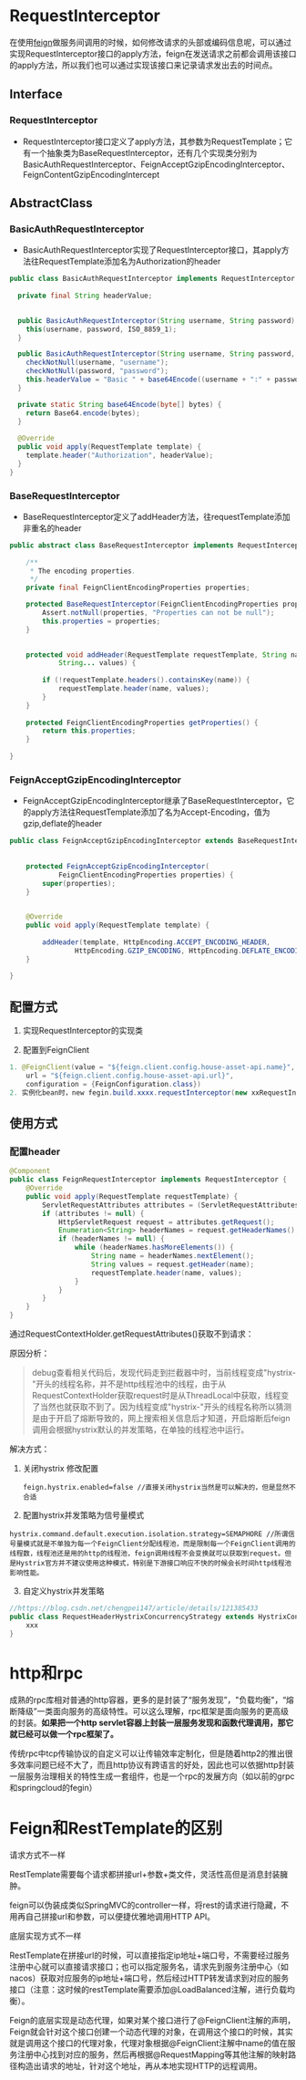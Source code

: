# RequestInterceptor

在使用[feign](https://so.csdn.net/so/search?q=feign&spm=1001.2101.3001.7020)做服务间调用的时候，如何修改请求的头部或编码信息呢，可以通过实现RequestInterceptor接口的apply方法，feign在发送请求之前都会调用该接口的apply方法，所以我们也可以通过实现该接口来记录请求发出去的时间点。

## Interface

### RequestInterceptor

* RequestInterceptor接口定义了apply方法，其参数为RequestTemplate；它有一个抽象类为BaseRequestInterceptor，还有几个实现类分别为BasicAuthRequestInterceptor、FeignAcceptGzipEncodingInterceptor、FeignContentGzipEncodingIntercept

## AbstractClass

### BasicAuthRequestInterceptor

* BasicAuthRequestInterceptor实现了RequestInterceptor接口，其apply方法往RequestTemplate添加名为Authorization的header

```java
public class BasicAuthRequestInterceptor implements RequestInterceptor {
 
  private final String headerValue;
 

  public BasicAuthRequestInterceptor(String username, String password) {
    this(username, password, ISO_8859_1);
  }

  public BasicAuthRequestInterceptor(String username, String password, Charset charset) {
    checkNotNull(username, "username");
    checkNotNull(password, "password");
    this.headerValue = "Basic " + base64Encode((username + ":" + password).getBytes(charset));
  }

  private static String base64Encode(byte[] bytes) {
    return Base64.encode(bytes);
  }
 
  @Override
  public void apply(RequestTemplate template) {
    template.header("Authorization", headerValue);
  }
}
```

### BaseRequestInterceptor

* BaseRequestInterceptor定义了addHeader方法，往requestTemplate添加非重名的header

```java
public abstract class BaseRequestInterceptor implements RequestInterceptor {
 
    /**
     * The encoding properties.
     */
    private final FeignClientEncodingProperties properties;

    protected BaseRequestInterceptor(FeignClientEncodingProperties properties) {
        Assert.notNull(properties, "Properties can not be null");
        this.properties = properties;
    }
 

    protected void addHeader(RequestTemplate requestTemplate, String name,
            String... values) {
 
        if (!requestTemplate.headers().containsKey(name)) {
            requestTemplate.header(name, values);
        }
    }
 
    protected FeignClientEncodingProperties getProperties() {
        return this.properties;
    }
 
}
```

### FeignAcceptGzipEncodingInterceptor

* FeignAcceptGzipEncodingInterceptor继承了BaseRequestInterceptor，它的apply方法往RequestTemplate添加了名为Accept-Encoding，值为gzip,deflate的header

```java
public class FeignAcceptGzipEncodingInterceptor extends BaseRequestInterceptor {
 
 
    protected FeignAcceptGzipEncodingInterceptor(
            FeignClientEncodingProperties properties) {
        super(properties);
    }
 

    @Override
    public void apply(RequestTemplate template) {
 
        addHeader(template, HttpEncoding.ACCEPT_ENCODING_HEADER,
                HttpEncoding.GZIP_ENCODING, HttpEncoding.DEFLATE_ENCODING);
    }
 
}
```

## 配置方式

1. 实现RequestInterceptor的实现类

2. 配置到FeignClient

```java
1. @FeignClient(value = "${feign.client.config.house-asset-api.name}",
    url = "${feign.client.config.house-asset-api.url}",
    configuration = {FeignConfiguration.class})
2. 实例化bean时，new fegin.build.xxxx.requestInterceptor(new xxRequestInterceptor).target(xxx,xxx)
```

## 使用方式

### 配置header

```java
@Component
public class FeignRequestInterceptor implements RequestInterceptor {
	@Override
	public void apply(RequestTemplate requestTemplate) {
		ServletRequestAttributes attributes = (ServletRequestAttributes) RequestContextHolder.getRequestAttributes();
		if (attributes != null) {
			HttpServletRequest request = attributes.getRequest();
			Enumeration<String> headerNames = request.getHeaderNames();
			if (headerNames != null) {
				while (headerNames.hasMoreElements()) {
					String name = headerNames.nextElement();
					String values = request.getHeader(name);
					requestTemplate.header(name, values);
				}
			}
		}
	}
}

```

通过RequestContextHolder.getRequestAttributes()获取不到请求：

原因分析：

> debug查看相关代码后，发现代码走到拦截器中时，当前线程变成"hystrix-"开头的线程名称，并不是http线程池中的线程，由于从RequestContextHolder获取request时是从ThreadLocal中获取，线程变了当然也就获取不到了。因为线程变成"hystrix-"开头的线程名称所以猜测是由于开启了熔断导致的，网上搜索相关信息后才知道，开启熔断后feign调用会根据hystrix默认的并发策略，在单独的线程池中运行。

解决方式：

1. 关闭hystrix 修改配置

   ```properties
   feign.hystrix.enabled=false //直接关闭hystrix当然是可以解决的，但是显然不合适
   ```
   
2. 配置hystrix并发策略为信号量模式 

```properties
hystrix.command.default.execution.isolation.strategy=SEMAPHORE //所谓信号量模式就是不单独为每一个FeignClient分配线程池，而是限制每一个FeignClient调用的线程数，线程池还是用的http的线程池，feign调用线程不会变换就可以获取到request。但是Hystrix官方并不建议使用这种模式，特别是下游接口响应不快的时候会长时间http线程池影响性能。
```

3. 自定义hystrix并发策略

``` java
//https://blog.csdn.net/chengpei147/article/details/121385433
public class RequestHeaderHystrixConcurrencyStrategy extends HystrixConcurrencyStrategy {
    xxx
}
```





# http和rpc

成熟的rpc库相对普通的http容器，更多的是封装了“服务发现”，"负载均衡"，“熔断降级”一类面向服务的高级特性。可以这么理解，rpc框架是面向服务的更高级的封装。**如果把一个http servlet容器上封装一层服务发现和函数代理调用，那它就已经可以做一个rpc框架了。**

传统rpc中tcp传输协议的自定义可以让传输效率定制化，但是随着http2的推出很多效率问题已经不大了，而且http协议有跨语言的好处，因此也可以依据http封装一层服务治理相关的特性生成一套组件，也是一个rpc的发展方向（如以前的grpc和springcloud的fegin）





# Feign和RestTemplate的区别

请求方式不一样

RestTemplate需要每个请求都拼接url+参数+类文件，灵活性高但是消息封装臃肿。

feign可以伪装成类似SpringMVC的controller一样，将rest的请求进行隐藏，不用再自己拼接url和参数，可以便捷优雅地调用HTTP API。

底层实现方式不一样

RestTemplate在拼接url的时候，可以直接指定ip地址+端口号，不需要经过服务注册中心就可以直接请求接口；也可以指定服务名，请求先到服务注册中心（如nacos）获取对应服务的ip地址+端口号，然后经过HTTP转发请求到对应的服务接口（注意：这时候的restTemplate需要添加@LoadBalanced注解，进行负载均衡）。

Feign的底层实现是动态代理，如果对某个接口进行了@FeignClient注解的声明，Feign就会针对这个接口创建一个动态代理的对象，在调用这个接口的时候，其实就是调用这个接口的代理对象，代理对象根据@FeignClient注解中name的值在服务注册中心找到对应的服务，然后再根据@RequestMapping等其他注解的映射路径构造出请求的地址，针对这个地址，再从本地实现HTTP的远程调用。
